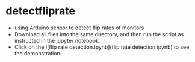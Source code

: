 # detectfliprate
* using Arduino sensor to detect flip rates of monitors
* Download all files into the same directory, and then run the script as instructed in the jupyter notebook. 
* Click on the ![flip rate detection.ipynb](flip rate detection.ipynb) to see the demonstration. 
